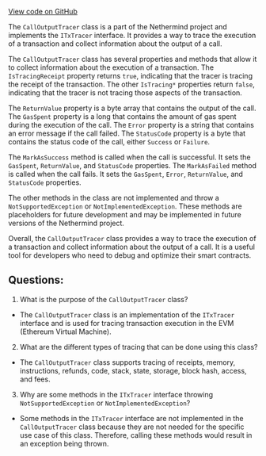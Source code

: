 [View code on GitHub](https://github.com/NethermindEth/nethermind/src/Nethermind/Nethermind.Evm/Tracing/CallOutputTracer.cs)

The `CallOutputTracer` class is a part of the Nethermind project and implements the `ITxTracer` interface. It provides a way to trace the execution of a transaction and collect information about the output of a call. 

The `CallOutputTracer` class has several properties and methods that allow it to collect information about the execution of a transaction. The `IsTracingReceipt` property returns `true`, indicating that the tracer is tracing the receipt of the transaction. The other `IsTracing*` properties return `false`, indicating that the tracer is not tracing those aspects of the transaction. 

The `ReturnValue` property is a byte array that contains the output of the call. The `GasSpent` property is a long that contains the amount of gas spent during the execution of the call. The `Error` property is a string that contains an error message if the call failed. The `StatusCode` property is a byte that contains the status code of the call, either `Success` or `Failure`.

The `MarkAsSuccess` method is called when the call is successful. It sets the `GasSpent`, `ReturnValue`, and `StatusCode` properties. The `MarkAsFailed` method is called when the call fails. It sets the `GasSpent`, `Error`, `ReturnValue`, and `StatusCode` properties.

The other methods in the class are not implemented and throw a `NotSupportedException` or `NotImplementedException`. These methods are placeholders for future development and may be implemented in future versions of the Nethermind project.

Overall, the `CallOutputTracer` class provides a way to trace the execution of a transaction and collect information about the output of a call. It is a useful tool for developers who need to debug and optimize their smart contracts.
## Questions: 
 1. What is the purpose of the `CallOutputTracer` class?
- The `CallOutputTracer` class is an implementation of the `ITxTracer` interface and is used for tracing transaction execution in the EVM (Ethereum Virtual Machine).

2. What are the different types of tracing that can be done using this class?
- The `CallOutputTracer` class supports tracing of receipts, memory, instructions, refunds, code, stack, state, storage, block hash, access, and fees.

3. Why are some methods in the `ITxTracer` interface throwing `NotSupportedException` or `NotImplementedException`?
- Some methods in the `ITxTracer` interface are not implemented in the `CallOutputTracer` class because they are not needed for the specific use case of this class. Therefore, calling these methods would result in an exception being thrown.